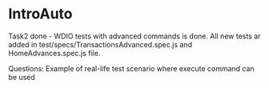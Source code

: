 # IntroAuto
Task2 done -  WDIO tests with advanced commands is done.
All new tests ar added in test/specs/TransactionsAdvanced.spec.js and HomeAdvances.spec.js file.

Questions: Example of real-life test scenario where execute command can be used

